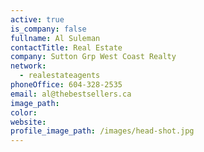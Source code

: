 ```yaml
---
active: true
is_company: false
fullname: Al Suleman
contactTitle: Real Estate
company: Sutton Grp West Coast Realty
network:
  - realestateagents
phoneOffice: 604-328-2535
email: al@thebestsellers.ca
image_path:
color:
website:
profile_image_path: /images/head-shot.jpg
---
```



